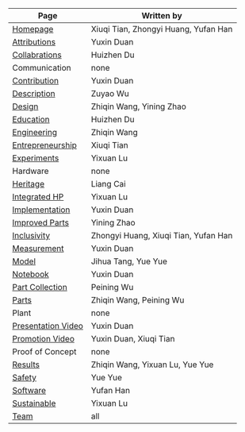 

| Page  | Written by   |
| ----- | ------------ |
| [Homepage](https://2025.igem.wiki/fudan/)           | Xiuqi Tian, Zhongyi Huang, Yufan Han |
| [Attributions](https://2025.igem.wiki/fudan/attributions/)       | Yuxin Duan                           |
| [Collabrations](https://2025.igem.wiki/fudan/collabrations/)      | Huizhen Du                           |
| Communication             | none                                 |
| [Contribution](https://2025.igem.wiki/fudan/contribution/)       | Yuxin Duan                           |
| [Description](https://2025.igem.wiki/fudan/description/)        | Zuyao Wu                             |
| [Design](https://2025.igem.wiki/fudan/design/)             | Zhiqin Wang, Yining Zhao             |
| [Education](https://2025.igem.wiki/fudan/education/)          | Huizhen Du                           |
| [Engineering](https://2025.igem.wiki/fudan/engineering/)        | Zhiqin Wang                          |
| [Entrepreneurship](https://2025.igem.wiki/fudan/entrepreneurship/)   | Xiuqi Tian                           |
| [Experiments](https://2025.igem.wiki/fudan/experiments/)        | Yixuan Lu                            |
| Hardware                  | none                                 |
| [Heritage](https://2025.igem.wiki/fudan/heritage/)           | Liang Cai                            |
| [Integrated HP](https://2025.igem.wiki/fudan/human-practices/)      | Yixuan Lu                            |
| [Implementation](https://2025.igem.wiki/fudan/implementation/)     | Yuxin Duan                           |
| [Improved Parts](https://2025.igem.wiki/fudan/improve/)     | Yining Zhao                          |
| [Inclusivity](https://2025.igem.wiki/fudan/inclusivity/)        | Zhongyi Huang, Xiuqi Tian, Yufan Han |
| [Measurement](https://2025.igem.wiki/fudan/measurement/)        | Yuxin Duan                           |
| [Model](https://2025.igem.wiki/fudan/model)              | Jihua Tang, Yue Yue                  |
| [Notebook](https://2025.igem.wiki/fudan/notebook/)           | Yuxin Duan                           |
| [Part Collection](https://2025.igem.wiki/fudan/part-collection/)    | Peining Wu                           |
| [Parts](https://2025.igem.wiki/fudan/parts/)              | Zhiqin Wang, Peining Wu              |
| Plant                     | none                                 |
| [Presentation Video](https://2025.igem.wiki/fudan/presentation-video/) | Yuxin Duan                           |
| [Promotion Video](https://2025.igem.wiki/fudan/promotion-video/)    | Yuxin Duan, Xiuqi Tian               |
| Proof of Concept          | none                                 |
| [Results](https://2025.igem.wiki/fudan/results/)            | Zhiqin Wang, Yixuan Lu, Yue Yue      |
| [Safety](https://2025.igem.wiki/fudan/safety/)             | Yue Yue                              |
| [Software](https://2025.igem.wiki/fudan/software/)           | Yufan Han                            |
| [Sustainable](https://2025.igem.wiki/fudan/sustainable)        | Yixuan Lu                            |
| [Team](https://2025.igem.wiki/fudan/team/)               | all                                  |